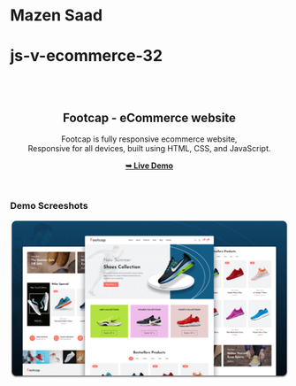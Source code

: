 # Mazen Saad

# js-v-ecommerce-32

<div align="center">

  <br />
  <br />

  <h2 align="center">Footcap - eCommerce website</h2>

Footcap is fully responsive ecommerce website, <br />Responsive for all devices, built using HTML, CSS, and JavaScript.

<a href="https://codewithsadee.github.io/footcap/"><strong>➥ Live Demo</strong></a>

</div>

<br />

### Demo Screeshots

![Footcap Desktop Demo](./readme-images/desktop.png "Desktop Demo")
